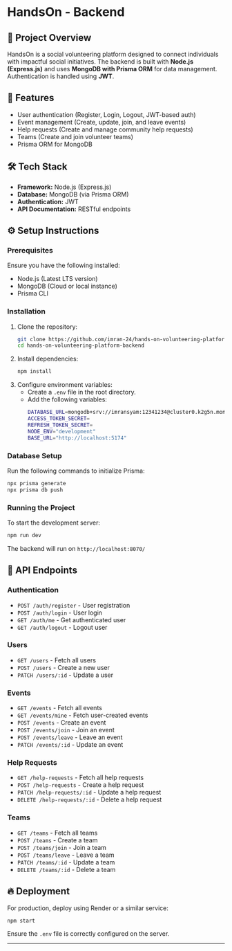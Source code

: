 # HandsOn - Backend

## 📌 Project Overview
HandsOn is a social volunteering platform designed to connect individuals with impactful social initiatives. The backend is built with **Node.js (Express.js)** and uses **MongoDB with Prisma ORM** for data management. Authentication is handled using **JWT**.

## 🚀 Features
- User authentication (Register, Login, Logout, JWT-based auth)
- Event management (Create, update, join, and leave events)
- Help requests (Create and manage community help requests)
- Teams (Create and join volunteer teams)
- Prisma ORM for MongoDB

## 🛠️ Tech Stack
- **Framework:** Node.js (Express.js)
- **Database:** MongoDB (via Prisma ORM)
- **Authentication:** JWT
- **API Documentation:** RESTful endpoints

## ⚙️ Setup Instructions

### Prerequisites
Ensure you have the following installed:
- Node.js (Latest LTS version)
- MongoDB (Cloud or local instance)
- Prisma CLI

### Installation
1. Clone the repository:
   ```sh
   git clone https://github.com/imran-24/hands-on-volunteering-platform-backend
   cd hands-on-volunteering-platform-backend
   ```
2. Install dependencies:
   ```sh
   npm install
   ```
3. Configure environment variables:
   - Create a `.env` file in the root directory.
   - Add the following variables:
     ```sh
     DATABASE_URL=mongodb+srv://imransyam:12341234@cluster0.k2g5n.mongodb.net/event-management
     ACCESS_TOKEN_SECRET=
     REFRESH_TOKEN_SECRET=
     NODE_ENV="development"
     BASE_URL="http://localhost:5174"
     ```

### Database Setup
Run the following commands to initialize Prisma:
```sh
npx prisma generate
npx prisma db push
```

### Running the Project
To start the development server:
```sh
npm run dev
```
The backend will run on `http://localhost:8070/`

## 📁 API Endpoints
### Authentication
- `POST /auth/register` - User registration
- `POST /auth/login` - User login
- `GET /auth/me` - Get authenticated user
- `GET /auth/logout` - Logout user

### Users
- `GET /users` - Fetch all users
- `POST /users` - Create a new user
- `PATCH /users/:id` - Update a user

### Events
- `GET /events` - Fetch all events
- `GET /events/mine` - Fetch user-created events
- `POST /events` - Create an event
- `POST /events/join` - Join an event
- `POST /events/leave` - Leave an event
- `PATCH /events/:id` - Update an event

### Help Requests
- `GET /help-requests` - Fetch all help requests
- `POST /help-requests` - Create a help request
- `PATCH /help-requests/:id` - Update a help request
- `DELETE /help-requests/:id` - Delete a help request

### Teams
- `GET /teams` - Fetch all teams
- `POST /teams` - Create a team
- `POST /teams/join` - Join a team
- `POST /teams/leave` - Leave a team
- `PATCH /teams/:id` - Update a team
- `DELETE /teams/:id` - Delete a team

## 🔥 Deployment
For production, deploy using Render or a similar service:
```sh
npm start
```
Ensure the `.env` file is correctly configured on the server.

---



